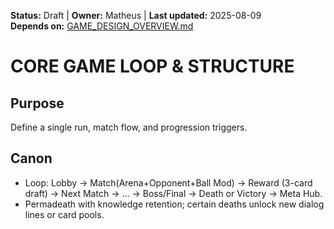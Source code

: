 <!-- AI-DIRECTIVE: Single source of truth. Keep this file self-contained.
If changing mechanics, update CORE_LOOP.md and CARDS_CATALOG.md references.
Never invent new mechanics not listed here without adding them to GAME_DESIGN_OVERVIEW.md and ROADMAP.md. -->

**Status:** Draft | **Owner:** Matheus | **Last updated:** 2025-08-09  
**Depends on:** [GAME_DESIGN_OVERVIEW.md](./GAME_DESIGN_OVERVIEW.md)

# CORE GAME LOOP & STRUCTURE
## Purpose
Define a single run, match flow, and progression triggers.
## Canon
- Loop: Lobby → Match(Arena+Opponent+Ball Mod) → Reward (3-card draft) → Next Match → … → Boss/Final → Death or Victory → Meta Hub.
- Permadeath with knowledge retention; certain deaths unlock new dialog lines or card pools.
